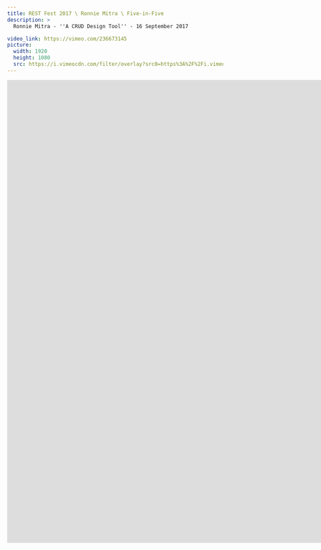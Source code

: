 ```yaml
---
title: REST Fest 2017 \ Ronnie Mitra \ Five-in-Five
description: >
  Ronnie Mitra - ''A CRUD Design Tool'' - 16 September 2017

video_link: https://vimeo.com/236673145
picture:
  width: 1920
  height: 1080
  src: https://i.vimeocdn.com/filter/overlay?src0=https%3A%2F%2Fi.vimeocdn.com%2Fvideo%2F659927680_1920x1080.jpg&src1=http%3A%2F%2Ff.vimeocdn.com%2Fp%2Fimages%2Fcrawler_play.png
---
```

<iframe src="https://player.vimeo.com/video/236673145?title=0&byline=0&portrait=0&badge=0&autopause=0&player_id=0" width="1920" height="1080" frameborder="0" title="REST Fest 2017 \ Ronnie Mitra \ Five-in-Five" webkitallowfullscreen mozallowfullscreen allowfullscreen></iframe>